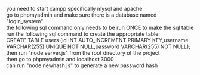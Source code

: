 you need to start xampp specifically mysql and apache
<br>go to phpmyadmin and make sure there is a database named "login_system"
<br>the following sql command only needs to be run ONCE to make the sql table
<br>run the following sql command to create the appropriate table:
<br>CREATE TABLE users (id INT AUTO_INCREMENT PRIMARY KEY,username VARCHAR(255) UNIQUE NOT NULL,password VARCHAR(255) NOT NULL);
<br>then run "node server.js" from the root directory of the project
<br>then go to phpmyadmin and localhost:3000
<br>can run "node newhash.js" to generate a new password hash
